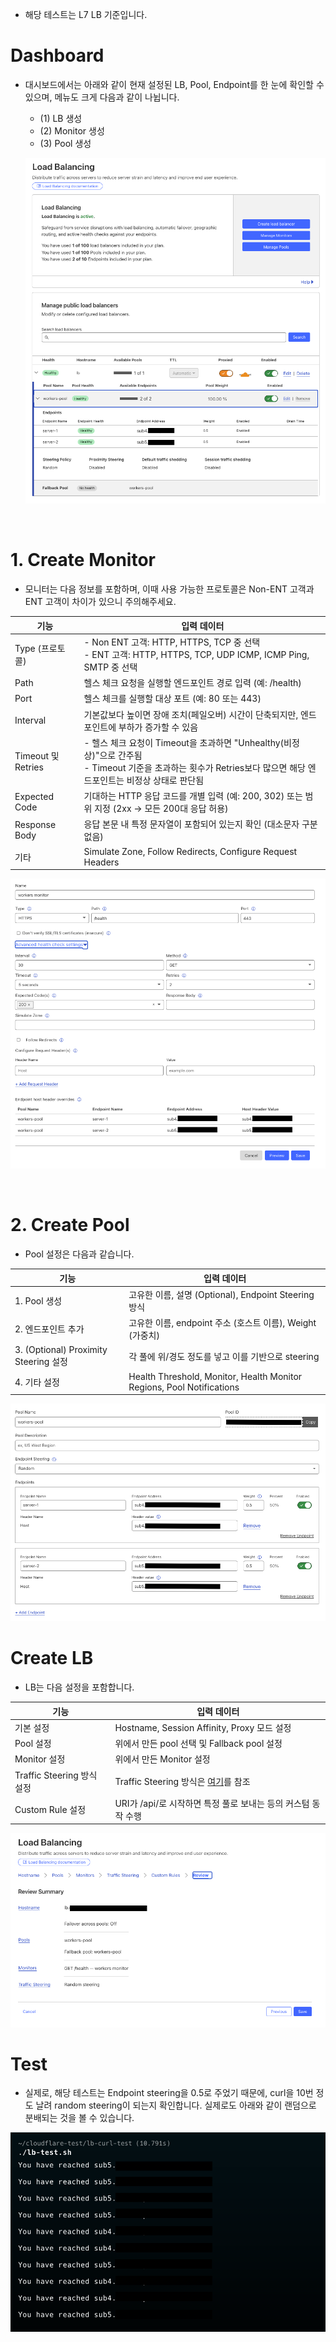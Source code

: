 - 해당 테스트는 L7 LB 기준입니다.

# Dashboard
- 대시보드에서는 아래와 같이 현재 설정된 LB, Pool, Endpoint를 한 눈에 확인할 수 있으며, 메뉴도 크게 다음과 같이 나뉩니다.
  + (1) LB 생성
  + (2) Monitor 생성
  + (3) Pool 생성

  ![dashboard](../assets/img/conf.png)

<br>

# 1. Create Monitor 
- 모니터는 다음 정보를 포함하며, 이때 사용 가능한 프로토콜은 Non-ENT 고객과 ENT 고객이 차이가 있으니 주의해주세요.

| 기능  | 입력 데이터 |
|------|----|
| Type (프로토콜) | - Non ENT 고객: HTTP, HTTPS, TCP 중 선택 <br>- ENT 고객: HTTP, HTTPS, TCP, UDP ICMP, ICMP Ping, SMTP 중 선택 |
| Path | 헬스 체크 요청을 실행할 엔드포인트 경로 입력 (예: /health) |
| Port | 헬스 체크를 실행할 대상 포트 (예: 80 또는 443) |
| Interval | 기본값보다 높이면 장애 조치(페일오버) 시간이 단축되지만, 엔드포인트에 부하가 증가할 수 있음 |
| Timeout 및 Retries | - 헬스 체크 요청이 Timeout을 초과하면 "Unhealthy(비정상)"으로 간주됨 <br>- Timeout 기준을 초과하는 횟수가 Retries보다 많으면 해당 엔드포인트는 비정상 상태로 판단됨  |
| Expected Code | 기대하는 HTTP 응답 코드를 개별 입력 (예: 200, 302) 또는 범위 지정 (2xx → 모든 200대 응답 허용) |
| Response Body | 응답 본문 내 특정 문자열이 포함되어 있는지 확인 (대소문자 구분 없음) |
| 기타 | Simulate Zone, Follow Redirects, Configure Request Headers |

![monitor](../assets/img/monitor.png)

<br>

# 2. Create Pool
- Pool 설정은 다음과 같습니다.

| 기능  | 입력 데이터 |
|------|----|
| 1. Pool 생성 | 고유한 이름, 설명 (Optional), Endpoint Steering 방식|
| 2. 엔드포인트 추가 | 고유한 이름, endpoint 주소 (호스트 이름), Weight (가중치) |
| 3. (Optional) Proximity Steering 설정  | 각 풀에 위/경도 정도를 넣고 이를 기반으로 steering |
| 4. 기타 설정 | Health Threshold, Monitor, Health Monitor Regions, Pool Notifications |

![pool](../assets/img/pool.png)

# Create LB
- LB는 다음 설정을 포함합니다.

| 기능  | 입력 데이터 |
|------|----|
| 기본 설정 | Hostname, Session Affinity, Proxy 모드 설정 |
| Pool 설정 | 위에서 만든 pool 선택 및 Fallback pool 설정 |
| Monitor 설정 | 위에서 만든 Monitor 설정 |
| Traffic Steering 방식 설정 | Traffic Steering 방식은 [여기](https://developers.cloudflare.com/load-balancing/understand-basics/traffic-steering/steering-policies/)를 참조 |
| Custom Rule 설정 | URI가 /api/로 시작하면 특정 풀로 보내는 등의 커스텀 동작 수행 |

![lb_end](../assets/img/lb_end.png)

# Test
- 실제로, 해당 테스트는 Endpoint steering을 0.5로 주었기 때문에, curl을 10번 정도 날려 random steering이 되는지 확인합니다. 실제로도 아래와 같이 랜덤으로 분배되는 것을 볼 수 있습니다.

![lb-test](../assets/img/ls-test.png)